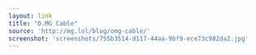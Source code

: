 ```yaml
---
layout: link
title: "O.MG Cable"
source: 'http://mg.lol/blog/omg-cable/'
screenshot: 'screenshots/755b3514-d117-44aa-9bf9-ece73c982da2.jpg'
---
```


